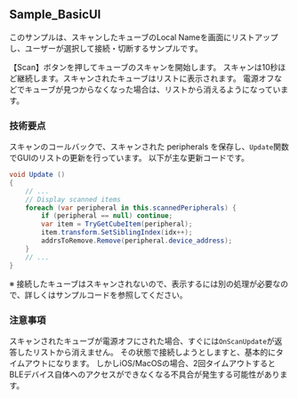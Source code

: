 ## Sample_BasicUI

このサンプルは、スキャンしたキューブのLocal Nameを画面にリストアップし、ユーザーが選択して接続・切断するサンプルです。

【Scan】ボタンを押してキューブのスキャンを開始します。
スキャンは10秒ほど継続します。スキャンされたキューブはリストに表示されます。
電源オフなどでキューブが見つからなくなった場合は、リストから消えるようになっています。

### 技術要点

スキャンのコールバックで、スキャンされた peripherals を保存し、`Update`関数でGUIのリストの更新を行っています。
以下が主な更新コードです。

```csharp
void Update ()
{
    // ...
    // Display scanned items
    foreach (var peripheral in this.scannedPeripherals) {
        if (peripheral == null) continue;
        var item = TryGetCubeItem(peripheral);
        item.transform.SetSiblingIndex(idx++);
        addrsToRemove.Remove(peripheral.device_address);
    }
    // ...
}
```
※ 接続したキューブはスキャンされないので、表示するには別の処理が必要なので、詳しくはサンプルコードを参照してください。


### 注意事項

スキャンされたキューブが電源オフにされた場合、すぐには`OnScanUpdate`が返答したリストから消えません。
その状態で接続しようとしますと、基本的にタイムアウトになります。
しかしiOS/MacOSの場合、2回タイムアウトするとBLEデバイス自体へのアクセスができなくなる不具合が発生する可能性があります。

